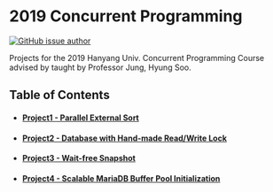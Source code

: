 # 2019 Concurrent Programming

[![GitHub issue author](https://img.shields.io/badge/author-Dae%20In%20Lee-blue.svg)](https://github.com/LazyRen)

Projects for the 2019 Hanyang Univ. Concurrent Programming Course advised by taught by Professor Jung, Hyung Soo.



## Table of Contents

* #### [Project1 - Parallel External Sort](./project1)

* #### [Project2 - Database with Hand-made Read/Write Lock](./project2)

* #### [Project3 - Wait-free Snapshot](./project3)

* #### [Project4 - Scalable MariaDB Buffer Pool Initialization](./project4)
